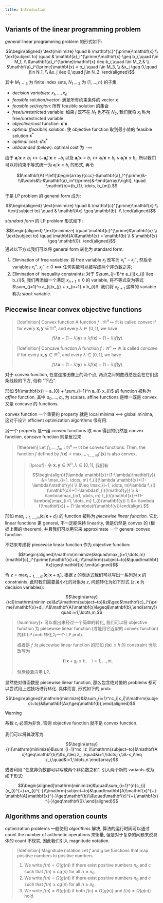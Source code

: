```yaml
---
title: Introduction
---
```

## Variants of the linear programming problem

*general* linear programming problem 的形式如下:

$$\begin{aligned}
\text{minimize} \quad & \mathbf{c}^{\prime}\mathbf{x} \\
\text{subject to} \quad & \mathbf{a}_i^{\prime}\mathbf{x} \geq b_i,\quad i\in M_1, \\
&\mathbf{a}_i^{\prime}\mathbf{x} \leq b_i,\quad i\in M_2,&  \\
&\mathbf{a}_i^{\prime}\mathbf{x} = b_i,\quad i\in M_3, \\
&x_j \geq 0,\quad j\in N_1, \\
&x_j \leq 0,\quad j\in N_2.
\end{aligned}$$

其中 $M_{1 \sim 3}$ 为 finite index sets, $N_{1\sim 2}$ 为 $\{1, \dots, n\}$ 的子集.

- *decision variables*: $x_{1}, \dots, x_{n}$
- *feasible solution/vector*: 满足所有约束条件的 vector $\mathbf{x}$
- *feasible set/region*: 所有 feasible solution 的集合
- *free/unrestricted* variable: 如果 $j$ 既不在 $N_1$ 也不在 $N_2$, 我们就将 $x_{j}$ 称为 free/unrestricted variable
- *objective/cost* function: $\mathbf{c'x}$
- *optimal (feasible) solution*: 使 objective function 取到最小值的 feasible solution $\mathbf{x^*}$
- *optimal cost*: $\mathbf{c'x^*}$
- *unbounded (below)*: optimal cost 为 $-\infty$

由于 $\mathbf{a}_{i}'\mathbf{x} \geq b_{i} \leftrightarrow (-\mathbf{a}_{i})'\mathbf{x} \geq -b_{i}$ 以及 $\mathbf{a}_{i}'\mathbf{x} = b_{i} \leftrightarrow \mathbf{a}_{i}'\mathbf{x} \geq b_{i} \land \mathbf{a}_{i}'\mathbf{x}\leq b_{i}$, 所以我们可以将约束不等式统一为 $\mathbf{a}_{i}'\mathbf{x}\geq b_{i}$ 的形式, 再令

$$\mathbf{A}=\left[\begin{array}{ccc}-&\mathbf{a}_1^{\prime}&-\\&\vdots&\\-&\mathbf{a}_m^{\prime}&-\end{array}\right], \quad \mathbf{b}=(b_{1}, \dots, b_{m}).$$

于是 LP problem 的 general form 成为:

$$\begin{aligned}
\text{minimize} \quad & \mathbf{c}^{\prime}\mathbf{x} \\
\text{subject to} \quad & \mathbf{Ax} \geq \mathbf{b}. \\
\end{aligned}$$

*standard form* 的 LP problem 形式如下:

$$\begin{aligned}
\text{minimize} \quad \mathbf{c}^{\prime}&\mathbf{x} \\
\text{subject to} \quad \mathbf{A}&\mathbf{x} = \mathbf{b} \\
& \mathbf{x} \geq \mathbf{0}.
\end{aligned}$$
通过以下方式我们可以将 general form 转化为 standard form:

1. Elimination of free variables: 将 free variable $x_{j}$ 改写为 $x_{j}^+ - x_{j}^-$, 然后令 variables $x_{j}^+, x_{j}^-\geq 0$ <==> 任何实数可以被写成两个非负数之差;
2. Elimination of inequality constraints: 对于 $\sum_{j=1}^n a_{ij}x_{j} \leq b_{i}$, 我们再添加一个满足 $x_{n+1} \geq 0$ 的 variable, 将不等式变为等式 $\sum_{j=1}^n a_{ij}x_{j} + x_{n+1} = b_{i}$. 我们将 $x_{n+1}$ 这样的 variable 称为 *slack* variable.

## Piecewise linear convex objective functions

> [!definition] Convex function
> A function $f:\mathfrak{R}^n \mapsto \mathfrak{R}$ is called *convex* if for every $\mathbf{x, y} \in \mathfrak{R}^n$, and every $\lambda \in [0,1]$, we have
> 
> $$f(\lambda \mathbf{x} + (1-\lambda)\mathbf{y})\leq\lambda f(\mathbf{x}) + (1-\lambda)f(\mathbf{y}).$$

> [!definition] Concave function
> A function $f:\mathfrak{R}^n \mapsto \mathfrak{R}$ is called *concave* if for every $\mathbf{x, y} \in \mathfrak{R}^n$, and every $\lambda \in [0,1]$, we have
> 
> $$f(\lambda \mathbf{x} + (1-\lambda)\mathbf{y})\geq\lambda f(\mathbf{x}) + (1-\lambda)f(\mathbf{y}).$$

对于 convex function, 任意连接图像上的两个点, 两点之间的曲线总是会在它们这条线段的下方, 俗称 "下凸".

形如 $f(\mathbf{x}) = a_{0} + \sum_{i=1}^n a_{i} x_{i}$ 的 function 被称为 *affine* function, 其中 $a_{0}, \dots, a_{n}$ 为 scalars. affine functions 是唯一既是 convex 又是 concave 的 functions.

convex function 一个重要的 property 就是 local minima <==> global minima, 这对于设计 efficient optimization algorithms 很有用.

另一个 property 是一组 convex functions 取 max 得到的仍然是 convex function, concave function 则是反过来:

> [!theorem]
> Let $f_{1}, \dots, f_{m}: \mathfrak{R}^n \mapsto \mathfrak{R}$ be convex functions. Then, the function $f$ defined by $f(\mathbf{x})=\max_{i=1, \dots, m} f_{i}(\mathbf{x})$ is also convex.
> 
> > [!proof]-
> > 令 $\mathbf{x, y} \in \mathfrak{R}^n, \lambda \in [0, 1]$, 我们有
> > 
> > $$\begin{align}f(\lambda \mathbf{x}+(1-\lambda)\mathbf{y}) &= \max_{i=1, \dots, m} f_{i}(\lambda \mathbf{x}+(1-\lambda)\mathbf{y}) \\ &\leq \max_{i=1, \dots, m}\lambda f_{i}(\mathbf{x})+(1-\lambda)f_{i}(\mathbf{y}) \\ &= \lambda\max_{i=1, \dots, m} f_{i}(\mathbf{x})+(1-\lambda)\max_{i=1, \dots, m} f_{i}(\mathbf{y}) \\ &= \lambda f(\mathbf{x}) + (1-\lambda)f(\mathbf{y})\end{align}.$$

形如 $\max_{i=1, \dots, m}(\mathbf{c}_{i}'\mathbf{x}+d_{i})$ 的 function 被称为 *piecewise linear function*. 它比 linear functions 更 general, 不一定能保持 linearity, 但是仍然是 convex 的 (根据上面的 theorem), 并且我们可以用它来 approximate 一个 general convex function.

不妨来考虑将 piecewise linear function 作为 objective function:

$$\begin{aligned}\mathrm{minimize}&\quad\max_{i=1,\dots,m}(\mathbf{c}_i^{\prime}\mathbf{x}+d_i)\\\mathrm{subject~to}&\quad\mathbf{Ax}\geq\mathbf{b}.\end{aligned}$$

令 $z=\max_{i=1, \dots ,m}(\mathbf{c}_{i}' \mathbf{x}+d_{i})$, 根据 $z$ 的表达式我们可以写出一系列对 $\mathbf{x}$ 的 constraints, 此时我们需要最小化的对象为 $z$, 问题转化为如下形式 ($z, \mathbf{x}$ 为 decision variables):

$$\begin{array}{rcl}\mathrm{minimize}&z\\\mathrm{subject~to}&z&\geq&\mathbf{c}_i^{\prime}\mathbf{x}+d_i,\\&\mathbf{A}\mathbf{x}&\geq&\mathbf{b},\end{array}\quad i=1,\ldots,m,$$

> [!summary]+ 
> 可以看出来经过一个简单的转化, 我们可以将 objective function 为 piecewise linear function (或能用它近似的 convex function) 的非 LP prob 转化为一个 LP prob.
> 
> 或者是 $f$ 为 piecewise linear function 的形如 $f(\mathbf{x})\leq h$ 的 constraint 也能改写为
> 
> $$\mathbf{f}_{i}'\mathbf{x}+g_{i}\leq h, \quad i=1, \dots, m,$$
> 
> 然后接着应用 LP.

显然绝对值函数是 piecewise linear function, 那么包含绝对值的 problems 都可以尝试用上述技巧进行转化. 具体而言, 形式如下的 prob:

$$\begin{aligned}\mathrm{minimize}&&\sum_{i=1}^nc_i|x_i|\\\mathrm{subject~to}&&\mathbf{Ax}\geq\mathbf{b},\end{aligned}$$
> [!warning] 
> 系数 $c_{i}$ 必须为非负, 否则 objective function 就不是 convex function.

我们可以将其改写为:

$$\begin{array}{rl}\mathrm{minimize}&\sum_{i=1}^nc_iz_i\\\mathrm{subject~to}&\mathbf{Ax}\geq\mathbf{b}\\&x_i\leq z_i,\quad&i=1,\ldots,n,\\&-x_i\leq z_i,\quad&i=1,\ldots,n.\end{array}$$

或者利用 "任意非负数都可以写成两个非负数之和", 引入两个新的 variants 改为如下形式:

$$\begin{aligned}\mathrm{minimize}&\quad\sum_{i=1}^{n}c_{i}(x_{i}^{+}+x_{i}^{-})\\\mathrm{subject~to}&\quad\mathbf{A}\mathbf{x}^{+}-\mathbf{A}\mathbf{x}^{-}\geq\mathbf{b}\\&\quad\mathbf{x}^{+},\mathbf{x}^{-}\geq\mathbf{0}.\end{aligned}$$
## Algorithms and operation counts

optimization problems 一般使用 *algorithms* 解决, 算法的运行时间可以通过 count the number of arithmetic operations 来衡量, 但是对于复杂的问题来说具体的 count 不现实, 因此我们引入 magnitude notation.

> [!definition] Magnitude notation
> Let $f$ and $g$ be functions that map positive numbers to positive numbers.
> 
> 1. We write $f(n)=O(g(n))$ if there exist positive numbers $n_{0}$ and $c$ such that $f(n)\leq cg(n)$ for all $n \geq n_{0}$.
> 2. We write $f(n)=\Omega(g(n))$ if there exist positive numbers $n_{0}$ and $c$ such that $f(n) \geq cg(n)$ for all $n \geq n_{0}$.
> 3. We write $f(n) = \Theta(g(n))$ if both $f(n) = O(g(n))$ and $f(n)=\Omega(g(n))$ hold.

